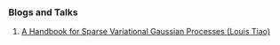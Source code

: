 ### Blogs and Talks 

1. [A Handbook for Sparse Variational Gaussian Processes (Louis Tiao)](https://tiao.io/post/sparse-variational-gaussian-processes/) 
